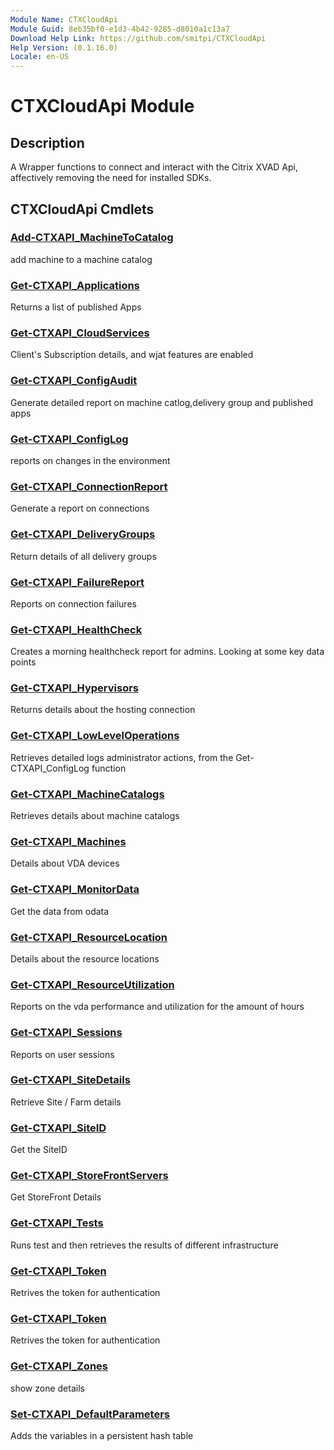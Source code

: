```yaml
---
Module Name: CTXCloudApi
Module Guid: 8eb35bf0-e1d3-4b42-9285-d8010a1c13a7
Download Help Link: https://github.com/smitpi/CTXCloudApi
Help Version: (0.1.16.0)
Locale: en-US
---
```


# CTXCloudApi Module
## Description
A Wrapper functions to connect and interact with the Citrix XVAD Api, affectively removing the need for installed SDKs.

## CTXCloudApi Cmdlets
### [Add-CTXAPI_MachineToCatalog](Add-CTXAPI_MachineToCatalog.md)
add machine to a machine catalog

### [Get-CTXAPI_Applications](Get-CTXAPI_Applications.md)
Returns a list of published Apps

### [Get-CTXAPI_CloudServices](Get-CTXAPI_CloudServices.md)
Client's Subscription details, and wjat features are enabled

### [Get-CTXAPI_ConfigAudit](Get-CTXAPI_ConfigAudit.md)
Generate detailed report on machine catlog,delivery group and published apps

### [Get-CTXAPI_ConfigLog](Get-CTXAPI_ConfigLog.md)
reports on changes in the environment

### [Get-CTXAPI_ConnectionReport](Get-CTXAPI_ConnectionReport.md)
Generate a report on connections

### [Get-CTXAPI_DeliveryGroups](Get-CTXAPI_DeliveryGroups.md)
Return details of all delivery groups

### [Get-CTXAPI_FailureReport](Get-CTXAPI_FailureReport.md)
Reports on connection failures

### [Get-CTXAPI_HealthCheck](Get-CTXAPI_HealthCheck.md)
Creates a morning healthcheck report for admins. Looking at some key data points

### [Get-CTXAPI_Hypervisors](Get-CTXAPI_Hypervisors.md)
Returns details about the hosting connection

### [Get-CTXAPI_LowLevelOperations](Get-CTXAPI_LowLevelOperations.md)
Retrieves detailed logs  administrator actions, from the Get-CTXAPI_ConfigLog function

### [Get-CTXAPI_MachineCatalogs](Get-CTXAPI_MachineCatalogs.md)
Retrieves details about machine catalogs

### [Get-CTXAPI_Machines](Get-CTXAPI_Machines.md)
Details about VDA devices

### [Get-CTXAPI_MonitorData](Get-CTXAPI_MonitorData.md)
Get the data from odata

### [Get-CTXAPI_ResourceLocation](Get-CTXAPI_ResourceLocation.md)
Details about the resource locations 

### [Get-CTXAPI_ResourceUtilization](Get-CTXAPI_ResourceUtilization.md)
Reports on the vda performance and utilization for the amount of hours

### [Get-CTXAPI_Sessions](Get-CTXAPI_Sessions.md)
Reports on user sessions

### [Get-CTXAPI_SiteDetails](Get-CTXAPI_SiteDetails.md)
Retrieve Site / Farm details

### [Get-CTXAPI_SiteID](Get-CTXAPI_SiteID.md)
Get the SiteID

### [Get-CTXAPI_StoreFrontServers](Get-CTXAPI_StoreFrontServers.md)
Get StoreFront Details

### [Get-CTXAPI_Tests](Get-CTXAPI_Tests.md)
Runs test and then retrieves the results of different infrastructure

### [Get-CTXAPI_Token](Get-CTXAPI_Token.md)
Retrives the token for authentication 

### [Get-CTXAPI_Token](Get-CTXAPI_Token.md)
Retrives the token for authentication 

### [Get-CTXAPI_Zones](Get-CTXAPI_Zones.md)
show zone details

### [Set-CTXAPI_DefaultParameters](Set-CTXAPI_DefaultParameters.md)
Adds the variables in a persistent hash table

